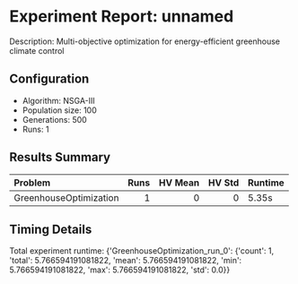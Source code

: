 # Experiment Report: unnamed

Description: Multi-objective optimization for energy-efficient greenhouse climate control

## Configuration
- Algorithm: NSGA-III
- Population size: 100
- Generations: 500
- Runs: 1

## Results Summary

| Problem                |   Runs |   HV Mean |   HV Std | Runtime   |
|:-----------------------|-------:|----------:|---------:|:----------|
| GreenhouseOptimization |      1 |         0 |        0 | 5.35s     |

## Timing Details

Total experiment runtime: {'GreenhouseOptimization_run_0': {'count': 1, 'total': 5.766594191081822, 'mean': 5.766594191081822, 'min': 5.766594191081822, 'max': 5.766594191081822, 'std': 0.0}}